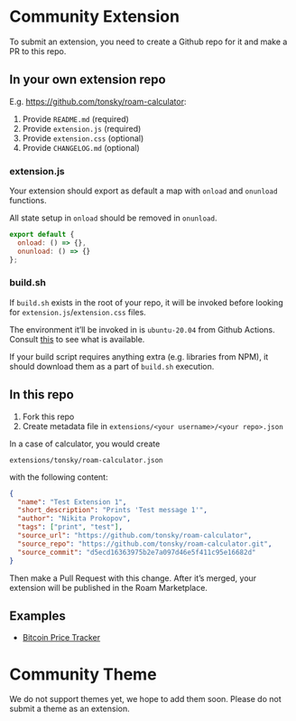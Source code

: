 # Community Extension

To submit an extension, you need to create a Github repo for it and make a PR to this repo.

## In your own extension repo

E.g. https://github.com/tonsky/roam-calculator:

1. Provide `README.md` (required)
2. Provide `extension.js` (required)
3. Provide `extension.css` (optional)
4. Provide `CHANGELOG.md` (optional)

### extension.js

Your extension should export as default a map with `onload` and `onunload` functions.

All state setup in `onload` should be removed in `onunload`.

```javascript
export default {
  onload: () => {},
  onunload: () => {}
};
```

### build.sh

If `build.sh` exists in the root of your repo, it will be invoked before looking for `extension.js`/`extension.css` files.

The environment it’ll be invoked in is `ubuntu-20.04` from Github Actions. Consult [this](https://github.com/actions/virtual-environments/blob/main/images/linux/Ubuntu2004-Readme.md) to see what is available.

If your build script requires anything extra (e.g. libraries from NPM), it should download them as a part of `build.sh` execution.

## In this repo

1. Fork this repo
2. Create metadata file in `extensions/<your username>/<your repo>.json`

In a case of calculator, you would create

`extensions/tonsky/roam-calculator.json`

with the following content:

```json
{
  "name": "Test Extension 1",
  "short_description": "Prints 'Test message 1'",
  "author": "Nikita Prokopov",
  "tags": ["print", "test"],
  "source_url": "https://github.com/tonsky/roam-calculator",
  "source_repo": "https://github.com/tonsky/roam-calculator.git",
  "source_commit": "d5ecd16363975b2e7a097d46e5f411c95e16682d"
}
```

Then make a Pull Request with this change. After it’s merged, your extension will be published in the Roam Marketplace.

## Examples

 - [Bitcoin Price Tracker](https://github.com/panterarocks49/roam-extension-bitcoin-price)

# Community Theme

We do not support themes yet, we hope to add them soon. Please do not submit a theme as an extension.
